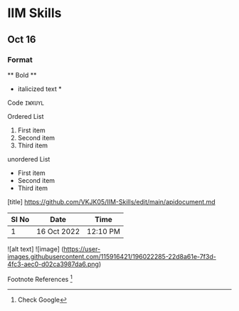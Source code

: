 # IIM Skills
## Oct 16
### Format

** Bold **
* italicized text *

Code `IWXUYL`

Ordered List
1. First item
2. Second item
3. Third item

unordered List
- First item
- Second item
- Third item

[title] https://github.com/VKJK05/IIM-Skills/edit/main/apidocument.md

|Sl No| Date | Time |
|-----|------|------|
| 1   | 16 Oct 2022| 12:10 PM|

![alt text] ![image]
(https://user-images.githubusercontent.com/115916421/196022285-22d8a61e-7f3d-4fc3-aec0-d02ca3987da6.png)





Footnote
References [^1]
[^1]: Check Google
